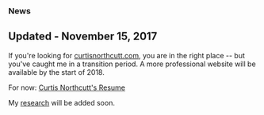 ### News
## Updated - November 15, 2017

If you're looking for [curtisnorthcutt.com](curtisnorthcutt.com), you are in the right place -- but you've caught me in a transition period. A more professional website will be available by the start of 2018.

For now: [Curtis Northcutt's Resume](cv.pdf)

My [research](research.md) will be added soon.
